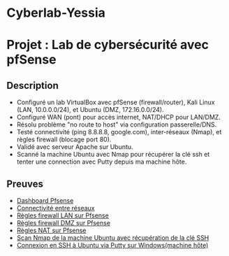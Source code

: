 # Cyberlab-Yessia
# Projet : Lab de cybersécurité avec pfSense
## Description
- Configuré un lab VirtualBox avec pfSense (firewall/router), Kali Linux (LAN, 10.0.0.0/24), et Ubuntu (DMZ, 172.16.0.0/24).
- Configuré WAN (pont) pour accès internet, NAT/DHCP pour LAN/DMZ.
- Résolu problème "no route to host" via configuration passerelle/DNS.
- Testé connectivité (ping 8.8.8.8, google.com), inter-réseaux (Nmap), et règles firewall (blocage port 80).
- Validé avec serveur Apache sur Ubuntu.
- Scanné la machine Ubuntu avec Nmap pour récupérer la clé ssh et tenter une connection avec Putty depuis ma machine hôte.

## Preuves
- [Dashboard Pfsense](pfsense_dashboard.png)
- [Connectivité entre réseaux](ping_ubuntu.png)
- [Règles firewall LAN sur Pfsense](rules_LAN_pfsense.png)
- [Règles firewall DMZ sur Pfsense](rules_DMZ_pfsense.png)
- [Règles NAT sur Pfsense](nat_pfsense.png)
- [Scan Nmap de la machine Ubuntu avec récupération de la clé SSH]()
- [Connexion en SSH à Ubuntu via Putty sur Windows(machine hôte)]()
